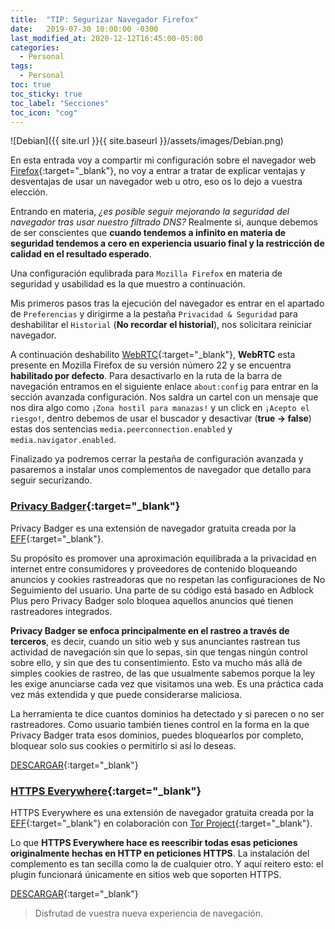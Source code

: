 ```yaml
---
title:  "TIP: Segurizar Navegador Firefox"
date:   2019-07-30 10:00:00 -0300
last_modified_at: 2020-12-12T16:45:00-05:00
categories:
  - Personal
tags:
  - Personal
toc: true
toc_sticky: true
toc_label: "Secciones"
toc_icon: "cog"
---
```


![Debian]({{ site.url }}{{ site.baseurl }}/assets/images/Debian.png)

En esta entrada voy a compartir mi configuración sobre el navegador web [Firefox](https://www.mozilla.org/){:target="_blank"}, no voy a entrar a tratar de explicar ventajas y desventajas de usar un navegador web u otro, eso os lo dejo a vuestra elección.

Entrando en materia, *¿es posible seguir mejorando la seguridad del navegador tras usar nuestro filtrado DNS?* Realmente si, aunque debemos de ser conscientes que **cuando tendemos a infinito en materia de seguridad tendemos a cero en experiencia usuario final y la restricción de calidad en el resultado esperado**.

Una configuración equlibrada para `Mozilla Firefox` en materia de seguridad y usabilidad es la que muestro a continuación.

Mis primeros pasos tras la ejecución del navegador es entrar en el apartado de `Preferencias` y dirigirme a la pestaña `Privacidad & Seguridad` para deshabilitar el `Historial` (**No recordar el historial**), nos solicitara reiniciar navegador.

A continuación deshabilito [WebRTC](https://es.wikipedia.org/wiki/WebRTC/){:target="_blank"}, **WebRTC** esta presente en Mozilla Firefox de su versión número 22 y se encuentra **habilitado por defecto**. Para desactivarlo en la ruta de la barra de navegación entramos en el siguiente enlace `about:config` para entrar en la sección avanzada configuración.
Nos saldra un cartel con un mensaje que nos dira algo como `¡Zona hostil para manazas!` y un click en `¡Acepto el riesgo!`, dentro debemos de usar el buscador y desactivar (**true -> false**) estas dos sentencias `media.peerconnection.enabled` y `media.navigator.enabled`.

Finalizado ya podremos cerrar la pestaña de configuración avanzada y pasaremos a instalar unos complementos de navegador que detallo para seguir securizando.

### [Privacy Badger](https://www.eff.org/privacybadger/){:target="_blank"}

Privacy Badger es una extensión de navegador gratuita creada por la [EFF](https://www.eff.org/){:target="_blank"}.

Su propósito es promover una aproximación equilibrada a la privacidad en internet entre consumidores y proveedores de contenido bloqueando anuncios y cookies rastreadoras que no respetan las configuraciones de No Seguimiento del usuario. Una parte de su código está basado en Adblock Plus pero Privacy Badger solo bloquea aquellos anuncios qué tienen rastreadores integrados.

**Privacy Badger se enfoca principalmente en el rastreo a través de terceros**, es decir, cuando un sitio web y sus anunciantes rastrean tus actividad de navegación sin que lo sepas, sin que tengas ningún control sobre ello, y sin que des tu consentimiento. Esto va mucho más allá de simples cookies de rastreo, de las que usualmente sabemos porque la ley les exige anunciarse cada vez que visitamos una web. Es una práctica cada vez más extendida y que puede considerarse maliciosa.

La herramienta te dice cuantos dominios ha detectado y si parecen o no ser rastreadores. Como usuario también tienes control en la forma en la que Privacy Badger trata esos dominios, puedes bloquearlos por completo, bloquear solo sus cookies o permitirlo si así lo deseas. 

[DESCARGAR](https://www.eff.org/files/privacy-badger-latest.xpi){:target="_blank"}

### [HTTPS Everywhere](https://www.eff.org/https-everywhere/){:target="_blank"}

HTTPS Everywhere es una extensión de navegador gratuita creada por la [EFF](https://www.eff.org/){:target="_blank"} en colaboración con [Tor Project](https://www.torproject.org/){:target="_blank"}.

Lo que **HTTPS Everywhere hace es reescribir todas esas peticiones originalmente hechas en HTTP en peticiones HTTPS**. La instalación del complemento es tan secilla como la de cualquier otro. Y aquí reitero esto: el plugin funcionará únicamente en sitios web que soporten HTTPS.

[DESCARGAR](https://www.eff.org/files/https-everywhere-latest.xpi){:target="_blank"}

> Disfrutad de vuestra nueva experiencia de navegación.

